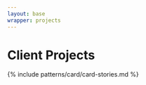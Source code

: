 ```yaml
---
layout: base
wrapper: projects
---
```


# Client Projects

{% include patterns/card/card-stories.md %}